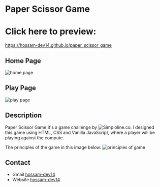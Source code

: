 # Paper Scissor Game
# Click here to preview: 
https://hossam-dev14.github.io/paper_scissor_game


## Home Page
![home page](https://github.com/hossam-dev14/paper_scissor_game/assets/73648971/950e50af-cf52-4bda-b508-0c8bdb0ac53e)

## Play Page
![play page](https://github.com/hossam-dev14/paper_scissor_game/assets/73648971/b121184e-e28e-431b-a8da-bec20510d5d5)



## Description
Paper Scissor Game it's a game challenge by  ![Simploline.co](https://maghreb.simplonline.co).
I designed this game using HTML, CSS and Vanilla JavaScript, where a player will be playing against the compute.

The principles of the game in this image below:
![principles of game](https://github.com/hossam-dev14/paper_scissor_game/assets/73648971/316eba8a-89a9-4f5d-9759-3e320cd158ef)

## Contact

- Gmail [hossam-dev14](mailto:hossam-dev14@gmail.com)
- Website [hossam-dev14](https://hossam-dev14.github.io/)
